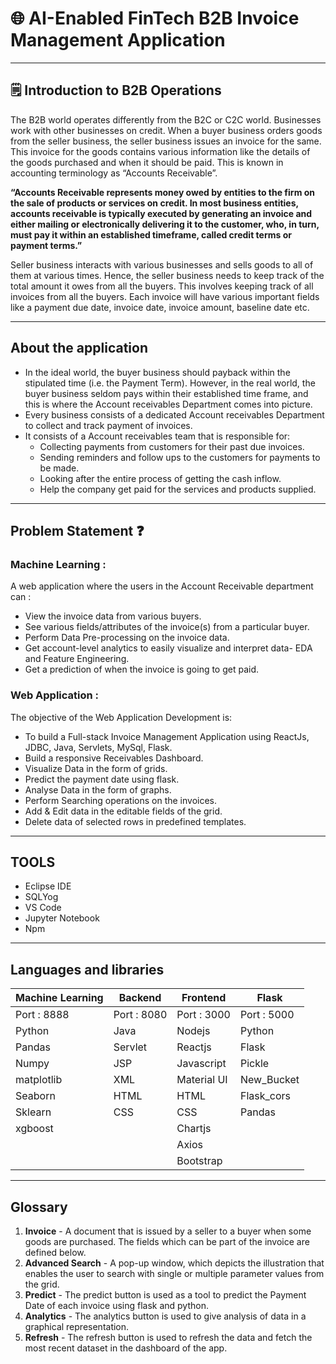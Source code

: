 # 🌐 AI-Enabled FinTech B2B Invoice Management Application


---



## 🗒️ Introduction to B2B Operations

The B2B world operates differently from the B2C or C2C world. Businesses work with other businesses on credit. When a buyer business orders goods from the seller business, the seller business issues an invoice for the same. This invoice for the goods contains various information like the details of the goods purchased and when it should be paid. This is known in accounting terminology as “Accounts Receivable”.


**“Accounts Receivable represents money owed by entities to the firm on the
sale of products or services on credit. In most business entities, accounts
receivable is typically executed by generating an invoice and either mailing
or electronically delivering it to the customer, who, in turn, must pay it within
an established timeframe, called credit terms or payment terms.”**


Seller business interacts with various businesses and sells goods to all of them
at various times. Hence, the seller business needs to keep track of the total
amount it owes from all the buyers. This involves keeping track of all invoices
from all the buyers. Each invoice will have various important fields like a
payment due date, invoice date, invoice amount, baseline date etc.

---


## About the application

- In the ideal world, the buyer business should payback within the stipulated time (i.e. the Payment Term). However, in the real world, the buyer business seldom pays within their established time frame, and this is where the Account receivables Department comes into picture.
- Every business consists of a dedicated Account receivables Department to collect and track payment of invoices.
- It consists of a Account receivables team that is responsible for:
    - Collecting payments from customers for their past due invoices.
    - Sending reminders and follow ups to the customers for payments to be made.
    - Looking after the entire process of getting the cash inflow.
    - Help the company get paid for the services and products supplied.
<!-- - Build a Machine Learning Model to predict the payment date of an invoice when it gets created in the system.
- Build a full stack Invoice Management Application -->

---
## Problem Statement ❓

### Machine Learning :

A web application where the users in the Account Receivable department can :

- View the invoice data from various buyers.
- See various fields/attributes of the invoice(s) from a particular buyer.
- Perform Data Pre-processing on the invoice data.
- Get account-level analytics to easily visualize and interpret data- EDA and
Feature Engineering.
- Get a prediction of when the invoice is going to get paid.

### Web Application :

The objective of the Web Application Development is:

- To build a Full-stack Invoice Management Application using ReactJs, JDBC, Java, Servlets, MySql, Flask.
- Build a responsive Receivables Dashboard.
- Visualize Data in the form of grids.
- Predict the payment date using flask.
- Analyse Data in the form of graphs.
- Perform Searching operations on the invoices.
- Add & Edit data in the editable fields of the grid.
- Delete data of selected rows in predefined templates.

---

## TOOLS
- Eclipse IDE
- SQLYog
- VS Code
- Jupyter Notebook
- Npm

---


## Languages and libraries

| Machine Learning | Backend     | Frontend    | Flask       |
| -----------      | ----------- | ----------- | ----------- | 
| Port : 8888      | Port : 8080 | Port : 3000 | Port : 5000 | 
| Python           | Java        | Nodejs      | Python      |
| Pandas           | Servlet     | Reactjs     | Flask       |
| Numpy            | JSP         | Javascript  | Pickle      |
| matplotlib       | XML         | Material UI | New_Bucket  |
| Seaborn          | HTML        | HTML        | Flask_cors  |
| Sklearn          | CSS            | CSS         | Pandas      |
| xgboost          |             | Chartjs     |             |
|                  |             | Axios       |             |
|                  |             | Bootstrap   |             |

---

## Glossary

1. **Invoice** - A document that is issued by a seller to a buyer when some goods are purchased. The fields which can be part of the invoice are defined below.
2. **Advanced Search** - A pop-up window, which depicts the illustration that enables the user to search with single or multiple parameter values from the grid.
3. **Predict** - The predict button is used as a tool to predict the Payment Date of each invoice using flask and python.
4. **Analytics** - The analytics button is used to give analysis of data in a graphical representation.
5. **Refresh** - The refresh button is used to refresh the data and fetch the most recent dataset in the dashboard of the app.
<!-- 
---


## :fire: Features

- Machine Learning Model to predict the payment date of an invoice when it gets created in the system.
- A Receivables Dashboard to visualize data in the form of grids.
- ADD, EDIT and DELETE functionalities.
- Easy naviagtion implemented through pagination.

---

## :bulb: Technologies Used

### Machine Learning

- **Pandas**
- **Numpy**
- **Matplotlib**
- **Scikit-learn**

### Frontend

- **HTML**
- **CSS**
- **JavaScript**
- **JQuery**

### Backend

- **Java**
- **Servlets**
- **JDBC**
- **JSP**
- **MySQL**

### Tools

- **Eclipse IDE**
- **TomCat Server**
- **Postman API Testing Tools**
- **SQL Yog**
- **Jupyter Notebook** -->
